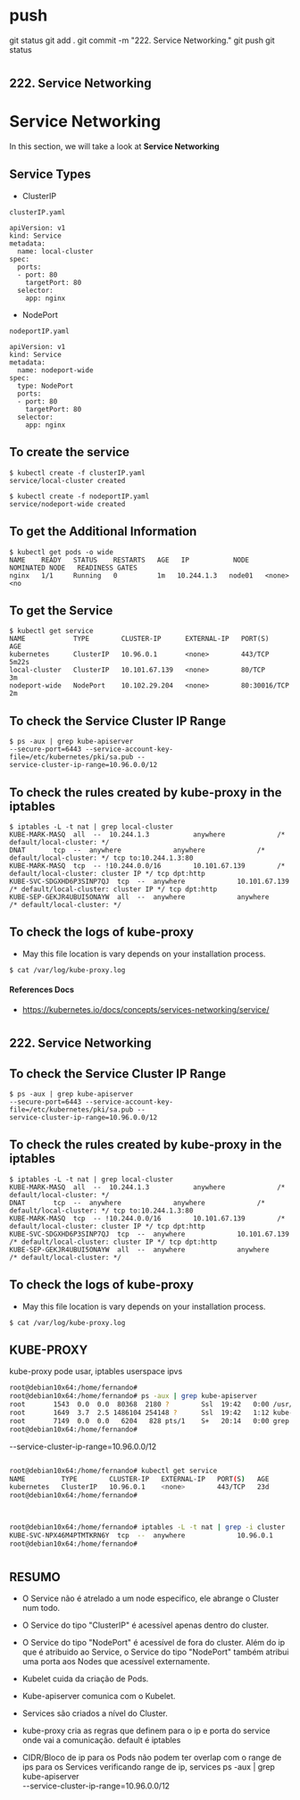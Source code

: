 
# ###################################################################################################################### 
# ###################################################################################################################### 
#  push

git status
git add .
git commit -m "222. Service Networking."
git push
git status



# ###################################################################################################################### 
# ###################################################################################################################### 
##  222. Service Networking

# Service Networking

  In this section, we will take a look at **Service Networking**

## Service Types

- ClusterIP 


```
clusterIP.yaml

apiVersion: v1
kind: Service
metadata:
  name: local-cluster
spec:
  ports:
  - port: 80
    targetPort: 80
  selector:
    app: nginx
```

- NodePort

```
nodeportIP.yaml

apiVersion: v1
kind: Service
metadata:
  name: nodeport-wide
spec:
  type: NodePort
  ports:
  - port: 80
    targetPort: 80
  selector:
    app: nginx
```

## To create the service 

```
$ kubectl create -f clusterIP.yaml
service/local-cluster created

$ kubectl create -f nodeportIP.yaml
service/nodeport-wide created
```

## To get the Additional Information

```
$ kubectl get pods -o wide
NAME    READY   STATUS    RESTARTS   AGE   IP           NODE     NOMINATED NODE   READINESS GATES
nginx   1/1     Running   0          1m   10.244.1.3   node01   <none>           <no
```

## To get the Service

```
$ kubectl get service
NAME            TYPE        CLUSTER-IP      EXTERNAL-IP   PORT(S)        AGE
kubernetes      ClusterIP   10.96.0.1       <none>        443/TCP        5m22s
local-cluster   ClusterIP   10.101.67.139   <none>        80/TCP         3m
nodeport-wide   NodePort    10.102.29.204   <none>        80:30016/TCP   2m
```

## To check the Service Cluster IP Range 

```
$ ps -aux | grep kube-apiserver
--secure-port=6443 --service-account-key-file=/etc/kubernetes/pki/sa.pub --
service-cluster-ip-range=10.96.0.0/12

```

## To check the rules created by kube-proxy in the iptables

```
$ iptables -L -t nat | grep local-cluster
KUBE-MARK-MASQ  all  --  10.244.1.3           anywhere             /* default/local-cluster: */
DNAT       tcp  --  anywhere             anywhere             /* default/local-cluster: */ tcp to:10.244.1.3:80
KUBE-MARK-MASQ  tcp  -- !10.244.0.0/16        10.101.67.139        /* default/local-cluster: cluster IP */ tcp dpt:http
KUBE-SVC-SDGXHD6P3SINP7QJ  tcp  --  anywhere             10.101.67.139        /* default/local-cluster: cluster IP */ tcp dpt:http
KUBE-SEP-GEKJR4UBUI5ONAYW  all  --  anywhere             anywhere             /* default/local-cluster: */
```

## To check the logs of kube-proxy

- May this file location is vary depends on your installation process.

```
$ cat /var/log/kube-proxy.log

```


#### References Docs

- https://kubernetes.io/docs/concepts/services-networking/service/








# ###################################################################################################################### 
# ###################################################################################################################### 
##  222. Service Networking

## To check the Service Cluster IP Range 

```
$ ps -aux | grep kube-apiserver
--secure-port=6443 --service-account-key-file=/etc/kubernetes/pki/sa.pub --
service-cluster-ip-range=10.96.0.0/12

```

## To check the rules created by kube-proxy in the iptables

```
$ iptables -L -t nat | grep local-cluster
KUBE-MARK-MASQ  all  --  10.244.1.3           anywhere             /* default/local-cluster: */
DNAT       tcp  --  anywhere             anywhere             /* default/local-cluster: */ tcp to:10.244.1.3:80
KUBE-MARK-MASQ  tcp  -- !10.244.0.0/16        10.101.67.139        /* default/local-cluster: cluster IP */ tcp dpt:http
KUBE-SVC-SDGXHD6P3SINP7QJ  tcp  --  anywhere             10.101.67.139        /* default/local-cluster: cluster IP */ tcp dpt:http
KUBE-SEP-GEKJR4UBUI5ONAYW  all  --  anywhere             anywhere             /* default/local-cluster: */
```

## To check the logs of kube-proxy

- May this file location is vary depends on your installation process.

```
$ cat /var/log/kube-proxy.log

```



## KUBE-PROXY

kube-proxy pode usar, iptables
    userspace
    ipvs


~~~~BASH
root@debian10x64:/home/fernando#
root@debian10x64:/home/fernando# ps -aux | grep kube-apiserver
root       1543  0.0  0.0  80368  2180 ?        Ssl  19:42   0:00 /usr/bin/conmon -b /run/containers/storage/overlay-containers/73b3709f1bd20111dbefcb304f25ad95f18d27048667b32f1f88b3aca8049209/userdata -c 73b3709f1bd20111dbefcb304f25ad95f18d27048667b32f1f88b3aca8049209 --exit-dir /var/run/crio/exits -l /var/log/pods/kube-system_kube-apiserver-debian10x64_f1dc312c54ea8cde6987d9898b19f903/kube-apiserver/18.log --log-level info -n k8s_kube-apiserver_kube-apiserver-debian10x64_kube-system_f1dc312c54ea8cde6987d9898b19f903_18 -P /run/containers/storage/overlay-containers/73b3709f1bd20111dbefcb304f25ad95f18d27048667b32f1f88b3aca8049209/userdata/conmon-pidfile -p /run/containers/storage/overlay-containers/73b3709f1bd20111dbefcb304f25ad95f18d27048667b32f1f88b3aca8049209/userdata/pidfile --persist-dir /var/lib/containers/storage/overlay-containers/73b3709f1bd20111dbefcb304f25ad95f18d27048667b32f1f88b3aca8049209/userdata -r /usr/lib/cri-o-runc/sbin/runc --runtime-arg --root=/run/runc --socket-dir-path /var/run/crio -u 73b3709f1bd20111dbefcb304f25ad95f18d27048667b32f1f88b3aca8049209 -s
root       1649  3.7  2.5 1486104 254148 ?      Ssl  19:42   1:12 kube-apiserver --advertise-address=192.168.136.128 --allow-privileged=true --authorization-mode=Node,RBAC --client-ca-file=/etc/kubernetes/pki/ca.crt --enable-admission-plugins=NodeRestriction --enable-bootstrap-token-auth=true --etcd-cafile=/etc/kubernetes/pki/etcd/ca.crt --etcd-certfile=/etc/kubernetes/pki/apiserver-etcd-client.crt --etcd-keyfile=/etc/kubernetes/pki/apiserver-etcd-client.key --etcd-servers=https://127.0.0.1:2379 --kubelet-client-certificate=/etc/kubernetes/pki/apiserver-kubelet-client.crt --kubelet-client-key=/etc/kubernetes/pki/apiserver-kubelet-client.key --kubelet-preferred-address-types=InternalIP,ExternalIP,Hostname --proxy-client-cert-file=/etc/kubernetes/pki/front-proxy-client.crt --proxy-client-key-file=/etc/kubernetes/pki/front-proxy-client.key --requestheader-allowed-names=front-proxy-client --requestheader-client-ca-file=/etc/kubernetes/pki/front-proxy-ca.crt --requestheader-extra-headers-prefix=X-Remote-Extra- --requestheader-group-headers=X-Remote-Group --requestheader-username-headers=X-Remote-User --secure-port=6443 --service-account-issuer=https://kubernetes.default.svc.cluster.local --service-account-key-file=/etc/kubernetes/pki/sa.pub --service-account-signing-key-file=/etc/kubernetes/pki/sa.key --service-cluster-ip-range=10.96.0.0/12 --tls-cert-file=/etc/kubernetes/pki/apiserver.crt --tls-private-key-file=/etc/kubernetes/pki/apiserver.key
root       7149  0.0  0.0   6204   828 pts/1    S+   20:14   0:00 grep kube-apiserver
root@debian10x64:/home/fernando#
~~~~



--service-cluster-ip-range=10.96.0.0/12



~~~~BASH

root@debian10x64:/home/fernando# kubectl get service
NAME         TYPE        CLUSTER-IP   EXTERNAL-IP   PORT(S)   AGE
kubernetes   ClusterIP   10.96.0.1    <none>        443/TCP   23d
root@debian10x64:/home/fernando#



root@debian10x64:/home/fernando# iptables -L -t nat | grep -i cluster
KUBE-SVC-NPX46M4PTMTKRN6Y  tcp  --  anywhere             10.96.0.1            /* default/kubernetes:https cluster IP */
root@debian10x64:/home/fernando#

~~~~




# ###################################################################################################################### 
# ###################################################################################################################### 
##  RESUMO

- O Service não é atrelado a um node especifico, ele abrange o Cluster num todo.

- O Service do tipo "ClusterIP" é acessível apenas dentro do cluster.

- O Service do tipo "NodePort" é acessível de fora do cluster.
Além do ip que é atribuido ao Service, o Service do tipo "NodePort" também atribui uma porta aos Nodes que acessível externamente.


- Kubelet cuida da criação de Pods.

- Kube-apiserver comunica com o Kubelet.

- Services são criados a nível do Cluster.

- kube-proxy cria as regras que definem para o ip e porta do service onde vai a comunicação.
default é iptables

- CIDR/Bloco de ip para os Pods não podem ter overlap com o range de ips para os Services
verificando range de ip, services
ps -aux | grep kube-apiserver   
    --service-cluster-ip-range=10.96.0.0/12
